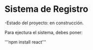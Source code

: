 <h1>Sistema de Registro</h1>

-Estado del proyecto:  en construcción.

Para ejectura el sistema, debes poner:

'''npm install react'''
